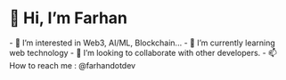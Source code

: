  <h1>👋 Hi, I’m Farhan</h1>
- 👀 I’m interested in Web3, AI/ML, Blockchain...
- 🌱 I’m currently learning web technology
- 💞️ I’m looking to collaborate with other developers.
- 📫 How to reach me : @farhandotdev

<!---
farhandotdev/farhandotdev is a ✨ special ✨ repository because its `README.md` (this file) appears on your GitHub profile.
You can click the Preview link to take a look at your changes.
--->
